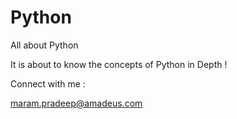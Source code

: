 # Python
All about Python

It is about to know the concepts of Python in Depth !

Connect with me :

maram.pradeep@amadeus.com